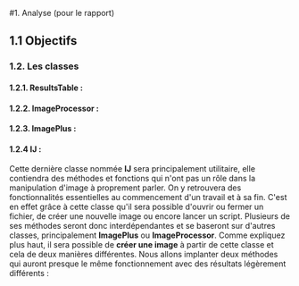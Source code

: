 #1. Analyse (pour le rapport)

## 1.1 Objectifs

### 1.2. Les classes
#### 1.2.1. ResultsTable :  
#### 1.2.2. ImageProcessor :  
#### 1.2.3. ImagePlus :
#### 1.2.4  IJ :
Cette dernière classe nommée **IJ** sera principalement utilitaire, elle contiendra des méthodes et fonctions qui n'ont pas un
rôle dans la manipulation d'image à proprement parler. On y retrouvera des fonctionnalités essentielles au commencement d'un 
travail et à sa fin. C'est en effet grâce à cette classe qu'il sera possible d'ouvrir ou fermer un fichier, de créer une 
nouvelle image ou encore lancer un script. Plusieurs de ses méthodes seront donc interdépendantes et se baseront sur d'autres
classes, principalement **ImagePlus** ou **ImageProcessor**.  Comme expliquez plus haut, il sera possible de **créer une image** 
à partir de cette classe et cela de deux manières différentes. Nous allons implanter deux méthodes qui auront presque le même 
fonctionnement avec des résultats légèrement différents :  
